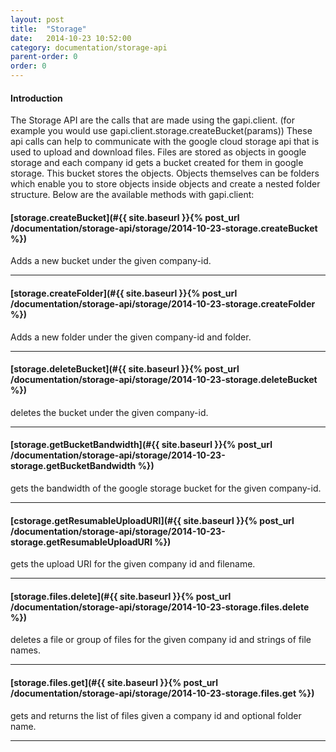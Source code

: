 ```yaml
---
layout: post
title:  "Storage"
date:   2014-10-23 10:52:00
category: documentation/storage-api
parent-order: 0
order: 0
---
```


#### Introduction

The Storage API are the calls that are made using the gapi.client.  (for example you would use gapi.client.storage.createBucket(params))
These api calls can help to communicate with the google cloud storage api that is used to upload and download files.  Files are stored as objects in google storage
and each company id gets a bucket created for them in google storage. This bucket stores the objects.  Objects themselves can be folders which enable
you to store objects inside objects and create a nested folder structure.  Below are the available methods with gapi.client:

#### [storage.createBucket](#{{ site.baseurl }}{% post_url /documentation/storage-api/storage/2014-10-23-storage.createBucket %})

Adds a new bucket under the given company-id.

***

#### [storage.createFolder](#{{ site.baseurl }}{% post_url /documentation/storage-api/storage/2014-10-23-storage.createFolder %})

Adds a new folder under the given company-id and folder.

***

#### [storage.deleteBucket](#{{ site.baseurl }}{% post_url /documentation/storage-api/storage/2014-10-23-storage.deleteBucket %})

deletes the bucket under the given company-id.

***

#### [storage.getBucketBandwidth](#{{ site.baseurl }}{% post_url /documentation/storage-api/storage/2014-10-23-storage.getBucketBandwidth %})

gets the bandwidth of the google storage bucket for the given company-id.

***

#### [cstorage.getResumableUploadURI](#{{ site.baseurl }}{% post_url /documentation/storage-api/storage/2014-10-23-storage.getResumableUploadURI %})

gets the upload URI for the given company id and filename.

***

#### [storage.files.delete](#{{ site.baseurl }}{% post_url /documentation/storage-api/storage/2014-10-23-storage.files.delete %})

deletes a file or group of files for the given company id and strings of file names.

***

#### [storage.files.get](#{{ site.baseurl }}{% post_url /documentation/storage-api/storage/2014-10-23-storage.files.get %})

gets and returns the list of files given a company id and optional folder name.

***
